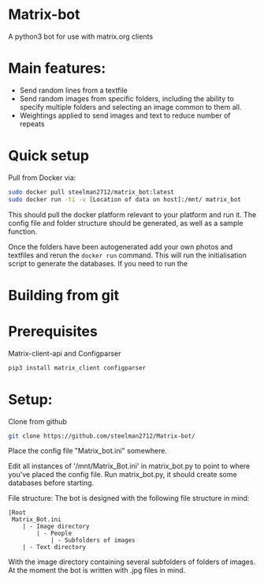 # Matrix-bot
A python3 bot for use with matrix.org clients


# Main features:

- Send random lines from a textfile
- Send random images from specific folders, including the ability to specify multiple folders and selecting an image common to them all.
- Weightings applied to send images and text to reduce number of repeats


# Quick setup
Pull from Docker via:
```bash
sudo docker pull steelman2712/matrix_bot:latest
sudo docker run -ti -v [Location of data on host]:/mnt/ matrix_bot
```
This should pull the docker platform relevant to your platform and run it. The config file and folder structure should be generated, as well as a sample function.

Once the folders have been autogenerated add your own photos and textfiles and rerun the ```docker run``` command. This will run the initialisation script to generate the databases. If you need to run the 

# Building from git 

# Prerequisites
Matrix-client-api and Configparser
```bash 
pip3 install matrix_client configparser
```
# Setup:

Clone from github
```bash
git clone https://github.com/steelman2712/Matrix-bot/
```
Place the config file "Matrix_bot.ini" somewhere.

Edit all instances of '/mnt/Matrix_Bot.ini' in matrix_bot.py to point to where you've placed the config file. Run matrix_bot.py, it should create some databases before starting.

File structure:
The bot is designed with the following file structure in mind:

    |Root
     Matrix_Bot.ini
        | - Image directory 
            | - People 
                | - Subfolders of images 
        | - Text directory
    


With the image directory containing several subfolders of folders of images. At the moment the bot is written with .jpg files in mind.


